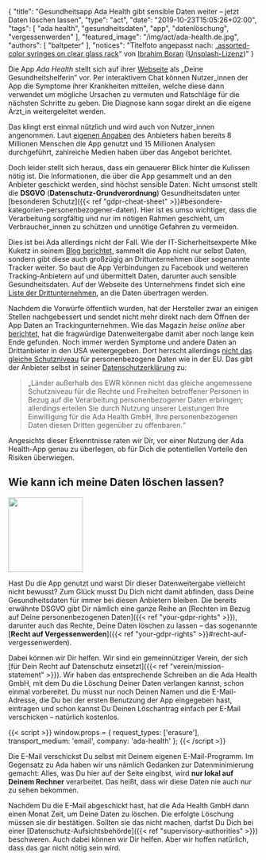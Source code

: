 {
    "title": "Gesundheitsapp Ada Health gibt sensible Daten weiter – jetzt Daten löschen lassen",
    "type": "act",
    "date": "2019-10-23T15:05:26+02:00",
    "tags": [ "ada health", "gesundheitsdaten", "app", "datenlöschung", "vergessenwerden" ],
    "featured_image": "/img/act/ada-health.de.jpg",
    "authors": [ "baltpeter" ],
    "notices": "Titelfoto angepasst nach: „[assorted-color syringes on clear glass rack](https://unsplash.com/photos/zsKFQs2kDpM)“ von [Ibrahim Boran](https://unsplash.com/@ibrahimboran) ([Unsplash-Lizenz](https://unsplash.com/license))"
}

Die App *Ada Health* stellt sich auf ihrer [Webseite](https://ada.com/de/) als „Deine Gesundheitshelferin” vor. Per interaktivem Chat können Nutzer_innen der App die Symptome ihrer Krankheiten mitteilen, welche diese dann verwendet um mögliche Ursachen zu vermuten und Ratschläge für die nächsten Schritte zu geben. Die Diagnose kann sogar direkt an die eigene Ärzt_in weitergeleitet werden.

Das klingt erst einmal nützlich und wird auch von Nutzer_innen angenommen. Laut [eigenen Angaben](https://ada.com/de/milestones/) des Anbieters haben bereits 8 Millionen Menschen die App genutzt und 15 Millionen Analysen durchgeführt, zahlreiche Medien haben über das Angebot berichtet.

Doch leider stellt sich heraus, dass ein genauerer Blick hinter die Kulissen nötig ist. Die Informationen, die über die App gesammelt und an den Anbieter geschickt werden, sind höchst sensible Daten. Nicht umsonst stellt die **DSGVO** (**Datenschutz-Grundverordnung**) Gesundheitsdaten unter [besonderen Schutz]({{< ref "gdpr-cheat-sheet" >}}#besondere-kategorien-personenbezogener-daten). Hier ist es umso wichtiger, dass die Verarbeitung sorgfältig und nur im nötigen Rahmen geschieht, um Verbraucher_innen zu schützen und unnötige Gefahren zu vermeiden.

Dies ist bei Ada allerdings nicht der Fall. Wie der IT-Sicherheitsexperte Mike Kuketz in seinem [Blog berichtet](https://www.kuketz-blog.de/ada-gesundheits-app-mit-facebook-tracker/), sammelt die App nicht nur selbst Daten, sondern gibt diese auch großzügig an Drittunternehmen über sogenannte Tracker weiter. So baut die App Verbindungen zu Facebook und weiteren Tracking-Anbietern auf und übermittelt Daten, darunter auch sensible Gesundheitsdaten. Auf der Webseite des Unternehmens findet sich eine [Liste der Drittunternehmen](https://ada.com/de/service-providers/), an die Daten übertragen werden.

Nachdem die Vorwürfe öffentlich wurden, hat der Hersteller zwar an einigen Stellen nachgebessert und sendet nicht mehr direkt nach dem Öffnen der App Daten an Trackingunternehmen. Wie das Magazin *heise online* aber [berichtet](https://www.heise.de/newsticker/meldung/Ada-Health-uebertraegt-weiterhin-Krankheitssymptome-an-Dritte-4558341.html), hat die fragwürdige Datenweitergabe damit aber noch lange kein Ende gefunden. Noch immer werden Symptome und andere Daten an Drittanbieter in den USA weitergegeben. Dort herrscht allerdings [nicht das gleiche Schutzniveau](https://www.datenschutz-notizen.de/wer-diese-app-nutzt-hat-die-datenschutzbestimmungen-wohl-nicht-gelesen-1323636/) für personenbezogene Daten wie in der EU. Das gibt der Anbieter selbst in seiner [Datenschutzerklärung](https://ada.com/de/privacy-policy/) zu:

> „Länder außerhalb des EWR können nicht das gleiche angemessene Schutzniveau für die Rechte und Freiheiten betroffener Personen in Bezug auf die Verarbeitung personenbezogener Daten erbringen; allerdings erteilen Sie durch Nutzung unserer Leistungen Ihre Einwilligung für die Ada Health GmbH, Ihre personenbezogenen Daten diesen Dritten gegenüber zu offenbaren.“

Angesichts dieser Erkenntnisse raten wir Dir, vor einer Nutzung der Ada Health-App genau zu überlegen, ob für Dich die potentiellen Vorteile den Risiken überwiegen.

## Wie kann ich meine Daten löschen lassen?

<img class="offset-image offset-image-right" src="/card-icons/erase.svg" style="height: 150px; margin-right: -80px;">

Hast Du die App genutzt und warst Dir dieser Datenweitergabe vielleicht nicht bewusst? Zum Glück musst Du Dich nicht damit abfinden, dass Deine Gesundheitsdaten für immer bei diesen Anbietern bleiben. Die bereits erwähnte DSGVO gibt Dir nämlich eine ganze Reihe an [Rechten im Bezug auf Deine personenbezogenen Daten]({{< ref "your-gdpr-rights" >}}), darunter auch das Rechte, Deine Daten löschen zu lassen – das sogenannte [**Recht auf Vergessenwerden**]({{< ref "your-gdpr-rights" >}}#recht-auf-vergessenwerden).

Dabei können wir Dir helfen. Wir sind ein gemeinnütziger Verein, der sich [für Dein Recht auf Datenschutz einsetzt]({{< ref "verein/mission-statement" >}}). Wir haben das entsprechende Schreiben an die Ada Health GmbH, mit dem Du die Löschung Deiner Daten verlangen kannst, schon einmal vorbereitet. Du musst nur noch Deinen Namen und die E-Mail-Adresse, die Du bei der ersten Benutzung der App eingegeben hast, eintragen und schon kannst Du Deinen Löschantrag einfach per E-Mail verschicken – natürlich kostenlos.

<div class="act-widget" style="max-width: 600px; margin: auto;"></div>
{{< script >}}
window.props = {
    request_types: ['erasure'],
    transport_medium: 'email',
    company: 'ada-health'
};
{{< /script >}}

Die E-Mail verschickst Du selbst mit Deinem eigenen E-Mail-Programm. Im Gegensatz zu Ada haben wir uns nämlich Gedanken zur Datenminimierung gemacht: Alles, was Du hier auf der Seite eingibst, wird **nur lokal auf Deinem Rechner** verarbeitet. Das heißt, dass wir diese Daten nie auch nur zu sehen bekommen.

Nachdem Du die E-Mail abgeschickt hast, hat die Ada Health GmbH dann einen Monat Zeit, um Deine Daten zu löschen. Die erfolgte Löschung müssen sie dir bestätigen. Sollten sie das nicht machen, darfst Du Dich bei einer [Datenschutz-Aufsichtsbehörde]({{< ref "supervisory-authorities" >}}) beschweren. Auch dabei können wir Dir helfen. Aber wir hoffen natürlich, dass das gar nicht nötig sein wird.
